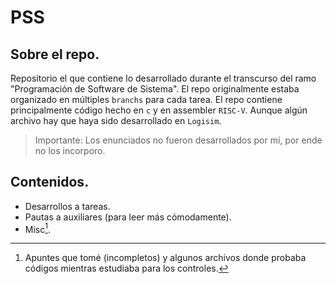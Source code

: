 # PSS
## Sobre el repo.
Repositorio el que contiene lo desarrollado durante el transcurso del ramo "Programación de Software de Sistema". El repo originalmente estaba organizado en múltiples `branchs` para cada tarea.
El repo contiene principalmente código hecho en `c` y en assembler `RISC-V`. Aunque algún archivo hay que haya sido desarrollado en `Logisim`.
> Importante: Los enunciados no fueron desarrollados por mí, por ende no los incorporo.

## Contenidos.
- Desarrollos a tareas.
- Pautas a auxiliares (para leer más cómodamente).
- Misc[^1].


[^1]: Apuntes que tomé (incompletos) y algunos archivos donde probaba códigos mientras estudiaba para los controles.
